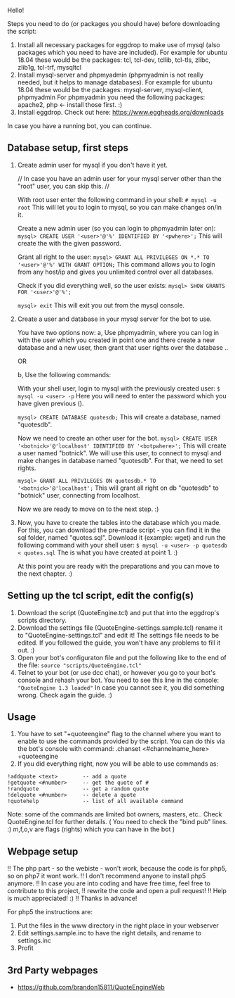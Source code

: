 Hello!


Steps you need to do (or packages you should have) before downloading the script:
1. Install all necessary packages for eggdrop to make use of mysql (also packages which you need to have are included).
   For example for ubuntu 18.04 these would be the packages: tcl, tcl-dev, tcllib, tcl-tls, zlibc, zlib1g, tcl-trf, mysqltcl
2. Install mysql-server and phpmyadmin (phpmyadmin is not really needed, but it helps to manage databases).
   For example for ubuntu 18.04 these would be the packages: mysql-server, mysql-client, phpmyadmin
      For phpmyadmin you need the following packages: apache2, php <- install those first. :)
3. Install eggdrop. Check out here: https://www.eggheads.org/downloads

In case you have a running bot, you can continue.


Database setup, first steps
---------------------------------------------

1. Create admin user for mysql if you don't have it yet.
   
   // In case you have an admin user for your mysql server other than the "root" user, you can skip this. //

   With root user enter the following command in your shell:
   ```# mysql -u root```
      This will let you to login to mysql, so you can make changes on/in it.
 
   Create a new admin user (so you can login to phpmyadmin later on):
   ```mysql> CREATE USER '<user>'@'%' IDENTIFIED BY '<pwhere>';```
      This will create the <user> with the given password.
      
   Grant all right to the user:
   ```mysql> GRANT ALL PRIVILEGES ON *.* TO '<user>'@'%' WITH GRANT OPTION;```
      This command allows you to login from any host/ip and gives you unlimited control over all databases.
   
   Check if you did everything well, so the user exists:
   ```mysql> SHOW GRANTS FOR '<user>'@'%';```
   
   ```mysql> exit```
      This will exit you out from the mysql console.
   
2. Create a user and database in your mysql server for the bot to use.
   
   You have two options now:
   a, Use phpmyadmin, where you can log in with the user which you created in point one and there
      create a new database and a new user, then grant that user rights over the database ..
   
   OR
   
   b, Use the following commands:
   
   With your shell user, login to mysql with the previously created user:
  ```$ mysql -u <user> -p```
      Here you will need to enter the password which you have given previous (<pwhere>).
   
   ```mysql> CREATE DATABASE quotesdb;```
      This will create a database, named "quotesdb".
   
   Now we need to create an other user for the bot.
   ```mysql> CREATE USER '<botnick>'@'localhost' IDENTIFIED BY '<botpwhere>';```
      This will create a user named "botnick". We will use this user,
      to connect to mysql and make changes in database named "quotesdb".
      For that, we need to set rights.
      
   ```mysql> GRANT ALL PRIVILEGES ON quotesdb.* TO '<botnick>'@'localhost';```
      This will grant all right on db "quotesdb" to "botnick" user, connecting from localhost.
    
    
   Now we are ready to move on to the next step. :)
   
   
2. Now, you have to create the tables into the database which you made.
   For this, you can download the pre-made script - you can find it in the sql folder, named "quotes.sql".
   Download it (example: wget) and run the following command with your shell user:
      ```$ mysql -u <user> -p quotesdb < quotes.sql```
         The <user> is what you have created at point 1. :)


   At this point you are ready with the preparations and you can move to the next chapter. :)


Setting up the tcl script, edit the config(s)
---------------------------------------------

1. Download the script (QuoteEngine.tcl) and put that into the eggdrop's  scripts directory.
2. Download the settings file (QuoteEngine-settings.sample.tcl) rename it to "QuoteEngine-settings.tcl" and edit it!
   The settings file needs to be edited. If you followed the guide, you won't have any problems to fill it out. :)
3. Open your bot's configuraton file and put the following like to the end of the file:
      ```source "scripts/QuoteEngine.tcl"```
4. Telnet to your bot (or use dcc chat), or however you go to your bot's console and rehash your bot.
   You need to see this line in the console:
      `"QuoteEngine 1.3 loaded"`
   In case you cannot see it, you did something wrong. Check again the guide. :) 


Usage
---------------------------------------------

1. You have to set "+quoteengine" flag to the channel where you want to enable to use the commands provided by the script.
   You can do this via the bot's console with command:
      .chanset <#channelname_here> +quoteengine
2. If you did everything right, now you will be able to use commands as:

```
!addquote <text>        -- add a quote
!getquote <#number>     -- get the quote of #
!randquote              -- get a random quote
!delquote <#number>     -- delete a quote
!quotehelp              -- list of all available command
```


Note: some of the commands are limited bot owners, masters, etc.. Check QuoteEngine.tcl for further details.
   (
    You need to check the "bind pub" lines. :)
    m,f,o,v are flags (rights) which you can have in the bot
   )


Webpage setup
---------------------------------------------

!! The php part - so the webiste - won't work, because the code is for php5, so on php7 it wont work.
!! I don't recommend anyone to install php5 anymore.
!! In case you are into coding and have free time, feel free to contribute to this project,
!! rewrite the code and open a pull request!
!! Help is much appreciated! :)
!! Thanks in advance!


For php5 the instructions are:
1. Put the files in the www directory in the right place in your webserver
2. Edit settings.sample.inc to have the right details, and rename to settings.inc
3. Profit


3rd Party webpages
---------------------------------------------

* https://github.com/brandon15811/QuoteEngineWeb
